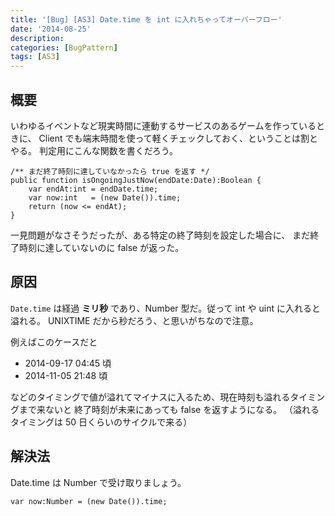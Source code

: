 ```yaml
---
title: '[Bug] [AS3] Date.time を int に入れちゃってオーバーフロー'
date: '2014-08-25'
description:
categories: [BugPattern]
tags: [AS3]
---
```


## 概要

いわゆるイベントなど現実時間に連動するサービスのあるゲームを作っているときに、
Client でも端末時間を使って軽くチェックしておく、ということは割とやる。
判定用にこんな関数を書くだろう。

    /** まだ終了時刻に達していなかったら true を返す */
    public function isOngoingJustNow(endDate:Date):Boolean {
        var endAt:int = endDate.time;
        var now:int   = (new Date()).time;
        return (now <= endAt);
    }

一見問題がなさそうだったが、ある特定の終了時刻を設定した場合に、
まだ終了時刻に達していないのに false が返った。

## 原因

`Date.time` は経過 **ミリ秒** であり、Number 型だ。従って int や uint に入れると溢れる。
UNIXTIME だから秒だろう、と思いがちなので注意。

例えばこのケースだと

- 2014-09-17 04:45 頃
- 2014-11-05 21:48 頃

などのタイミングで値が溢れてマイナスに入るため、現在時刻も溢れるタイミングまで来ないと
終了時刻が未来にあっても false を返すようになる。
（溢れるタイミングは 50 日くらいのサイクルで来る）

## 解決法

Date.time は Number で受け取りましょう。

    var now:Number = (new Date()).time;


